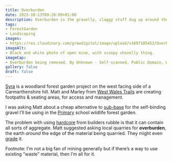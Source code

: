 ```yaml
---
title: Overburden
date: 2023-10-13T09:20:09+01:00
description: Overburden is the gravelly, claggy stuff dug up around the main aggregate in a quarry. It can be used as a binding foundation for paths.
tags: 
- ForestGarden
- Landscaping
images: 
- https://res.cloudinary.com/growdigital/image/upload/v1697185452/Overburden-dredge-yallourn.jpg
imageAlt:
- Black and white photo of open mine, with scoopy shovelly thing.
imageCap:
- Overburden being removed. By Unknown - Self-scanned, Public Domain, Wikimedia Commons
gallery: false
draft: false
---
```


[Syra](https://grwd.uk/syra/) is a woodland forest garden project on the west facing side of a Carmarthenshire hill. Matt and Marley from [West Wales Trails](www.westwalestrails.co.uk) are creating footpaths & seating areas, for access and management. 

I was asking Matt about a cheap alternative to [sub-base](https://en.wikipedia.org/wiki/Subbase_(pavement)) for the self-binding gravel I’ll be using in the [Primary](https://grwd.uk/primary/) school wildlife forest garden. 

The problem with using [hardcore](https://en.wikipedia.org/wiki/Construction_aggregate) from builders rubble is that it can contain all sorts of aggregate. Matt suggested asking local quarries for **overburden**, the earth _around_ the edge of the material being quarried. They might even [grade](https://constructionhow.com/gradation-of-aggregate/) it.

Footnote: I’m not a big fan of mining generally but if there’s a way to use existing “waste” material, then I’m all for it.